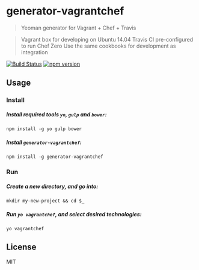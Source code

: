# generator-vagrantchef

> Yeoman generator for Vagrant + Chef + Travis

> Vagrant box for developing on Ubuntu 14.04
> Travis CI pre-configured to run Chef Zero
> Use the same cookbooks for development as integration

[![Build Status](https://travis-ci.org/jacobgreenleaf/generator-vagrantchef.svg?branch=master)](https://travis-ci.org/jacobgreenleaf/generator-vagrantchef)
[![npm version](https://badge.fury.io/js/generator-vagrantchef.svg)](https://badge.fury.io/js/generator-vagrantchef)

## Usage

### Install

##### Install required tools `yo`, `gulp` and `bower`:
```
npm install -g yo gulp bower
```

##### Install `generator-vagrantchef`:
```
npm install -g generator-vagrantchef
```


### Run

##### Create a new directory, and go into:
```
mkdir my-new-project && cd $_
```

##### Run `yo vagrantchef`, and select desired technologies:
```
yo vagrantchef
```


## License

MIT
